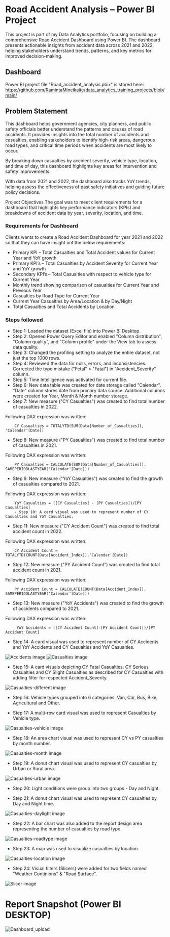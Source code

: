 # Road Accident Analysis – Power BI Project
This project is part of my Data Analytics portfolio, focusing on building a comprehensive Road Accident Dashboard using Power BI. The dashboard presents actionable insights from accident data across 2021 and 2022, helping stakeholders understand trends, patterns, and key metrics for improved decision-making.

## Dashboard
Power BI project file "Road_accident_analysis.pbix" is stored here: https://github.com/RamintaMineikaite/data_analytics_training_projects/blob/main/ 

## Problem Statement
This dashboard helps government agencies, city planners, and public safety officials better understand the patterns and causes of road accidents. It provides insights into the total number of accidents and casualties, enabling stakeholders to identify high-risk areas, dangerous road types, and critical time periods when accidents are most likely to occur.

By breaking down casualties by accident severity, vehicle type, location, and time of day, this dashboard highlights key areas for intervention and safety improvements. 

With data from 2021 and 2022, the dashboard also tracks YoY trends, helping assess the effectiveness of past safety initiatives and guiding future policy decisions.

Project Objectives
The goal was to meet client requirements for a dashboard that highlights key performance indicators (KPIs) and breakdowns of accident data by year, severity, location, and time.

### Requirements for Dashboard

Clients wants to create a Road Accident Dashboard for year 2021 and 2022 so that they can have insight  ont the below requirements:
- Primary KPI – Total Casualties and Total Accident values for Current Year and YoY growth
- Primary KPI’s – Total Casualties by Accident Severity for Current Year and YoY growth
- Secondary KPI’s – Total Casualties with respect to vehicle type for Current Year
- Monthly trend showing comparison of casualties for Current Year and Previous Year
- Casualties by Road Type for Current Year
- Current Year Casualties by Area/Location & by Day/Night
- Total Casualties and Total Accidents by Location

### Steps followed 
- Step 1: Loaded the dataset (Excel file) into Power BI Desktop.
- Step 2: Opened Power Query Editor and enabled "Column distribution", "Column quality", and "Column profile" under the View tab to assess data quality.
- Step 3: Changed the profiling setting to analyze the entire dataset, not just the top 1000 rows.
- Step 4: Reviewed the data for nulls, errors, and inconsistencies. Corrected the typo mistake ("Fetal" > "Fatal") in "Accident_Severity" column.
- Step 5: Time Intelligence was activated for current file.
- Step 6: New data table was created for date storage called "Calendar". "Date" column stores date from primary data source. Additional columns were created for Year, Month & Month number storage.
- Step 7: New measure ("CY Casualties") was created to find total number of casualties in 2022.

Following DAX expression was written:
        
        CY Casualties = TOTALYTD(SUM(Data[Number_of_Casualties]), 'Calendar'[Date])
        
- Step 8: New measure ("PY Casualties") was created to find total number of casualties in 2021.

Following DAX expression was written:
        
        PY Casualties = CALCULATE(SUM(Data[Number_of_Casualties]), SAMEPERIODLASTYEAR('Calendar'[Date]))

- Step 9: New measure ("YoY Casualties") was created to find the growth of casualties compared to 2021.

Following DAX expression was written:
        
        YoY Casualties = ([CY Casualties] - [PY Casualties])/[PY Casualties] 
        - Step 10: A card visual was used to represent number of CY Casualties and YoY Casualties.

- Step 11: New measure ("CY Accident Count") was created to find total accident count in 2022.

Following DAX expression was written:
        
        CY Accident Count = TOTALYTD(COUNT(Data[Accident_Index]),'Calendar'[Date]) 

- Step 12: New measure ("PY Accident Count") was created to find total accident count in 2021.

Following DAX expression was written:
        
        PY Accident Count = CALCULATE(COUNT(Data[Accident_Index]), SAMEPERIODLASTYEAR('Calendar'[Date]))

- Step 13: New measure ("YoY Accidents") was created to find the growth of accidents compared to 2021.

Following DAX expression was written:

         YoY Accidents = ([CY Accident Count]-[PY Accident Count])/[PY Accident Count]

- Step 14: A card visual was used to represent number of CY Accidents and YoY Accidents and CY Casualties and YoY Casualties.

![Accidents image](/assets/CY-Accidents.png)
![Casualties image](/assets/CY-Casualties.png)
- Step 15: A card visuals depicting CY Fatal Casualties, CY Serious Casualties and CY Slight Casualties as described for CY Casualties with adding filter for respected Accident_Severity.

![Casualties-different image](/assets/Casualties_different.png)
- Step 16: Vehicle types grouped into 6 categories: Van, Car, Bus, Bike, Agricultural and Other.

- Step 17: A multi-row card visual was used to represent Casualties by Vehicle type.

![Casualties-vehicle image](/assets/Casualties-Vehicle-type.png)
- Step 18: An area chart visual was used to represent CY vs PY casualties by month number.

![Casualties-month image](/assets/casualties-by-month.png)
- Step 19: A donut chart visual was used to represent CY casualties by Urban or Rural area.

![Casualties-urban image](/assets/Casualties-Rural-urban.png)
- Step 20: Light conditions were group into two groups - Day and Night.

- Step 21: A donut chart visual was used to represent CY casualties by Day and Night time.

![Casualties-daylight image](/assets/Casualties-Day-night.png)

- Step 22: A bar chart was also added to the report design area representing the number of casualties by road type.

![Casualties-roadtype image](/assets/Casualties-roadtype.png)

- Step 23: A map was used to visualize casualties by location.

![Casualties-location image](/assets/casualties-location.png)

- Step 24: Visual filters (Slicers) were added for two fields named "Weather Continions" & "Road Surface".

![Slicer image](/assets/Slicer.png)

 # Report Snapshot (Power BI DESKTOP)

![Dashboard_upload](/assets/Dashboard.png)
